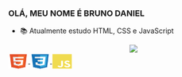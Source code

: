 ### OLÁ, MEU NOME É BRUNO DANIEL 


- 📚 Atualmente estudo HTML, CSS e JavaScript

<div align="center">
  <a href="https://github.com/BrunoD4niel">
  <img height="180em" src="https://github-readme-stats.vercel.app/api?username=BrunoD4niel&show_icons=true&theme=dark&include_all_commits=false&count_private=true"/>
</div>
<div>
  <img align="center" alt="bruno-HTML" height="30" width="40" src="https://raw.githubusercontent.com/devicons/devicon/master/icons/html5/html5-original.svg">
  <img align="center" alt="bruno-CSS" height="30" width="40" src="https://raw.githubusercontent.com/devicons/devicon/master/icons/css3/css3-original.svg">
  <img align="center" alt="bruno-Js" height="30" width="40" src="https://raw.githubusercontent.com/devicons/devicon/master/icons/javascript/javascript-plain.svg">
 
 </div> 
  
